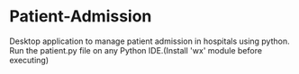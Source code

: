 # Patient-Admission
Desktop application to manage patient admission in hospitals using python.
Run the patient.py file on any Python IDE.(Install 'wx' module before executing)
